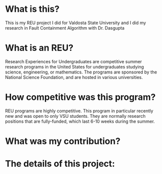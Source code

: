 # What is this?
This is my REU project I did for Valdosta State University and I did my research in Fault Containment Algorithm with Dr. Dasgupta

# What is an REU?
Research Experiences for Undergraduates are competitive summer research programs in the United States for undergraduates studying science, engineering, or mathematics. The programs are sponsored by the National Science Foundation, and are hosted in various universities.

# How competitive was this program? 
REU programs are highly competitive. This program in particular recently new and was open to only VSU students. They are normally research positions that are fully-funded, which last 6-10 weeks during the summer.

# What was my contribution?


# The details of this project:

